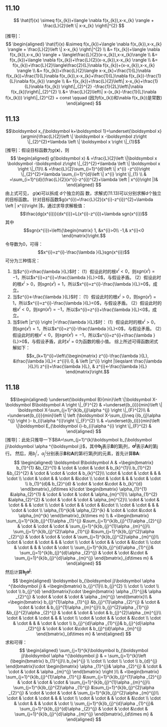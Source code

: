 ## 11.10

$$
\hat{f}(x) \simeq f(x_{k})+\langle \nabla f(x_{k}),x-x_{k} \rangle + \frac{L}{2}\left \| x-x_{k} \right\|^{2}
$$

[推导]：
$$
\begin{aligned}
\hat{f}(x) &\simeq f(x_{k})+\langle \nabla f(x_{k}),x-x_{k} \rangle + \frac{L}{2}\left \| x-x_{k} \right\|^{2} \\
&= f(x_{k})+\langle \nabla f(x_{k}),x-x_{k} \rangle + \langle\frac{L}{2}(x-x_{k}),x-x_{k}\rangle \\
&= f(x_{k})+\langle \nabla f(x_{k})+\frac{L}{2}(x-x_{k}),x-x_{k} \rangle \\
&= f(x_{k})+\frac{L}{2}\langle\frac{2}{L}\nabla f(x_{k})+(x-x_{k}),x-x_{k} \rangle \\
&= f(x_{k})+\frac{L}{2}\langle x-x_{k}+\frac{1}{L}\nabla f(x_{k})+\frac{1}{L}\nabla f(x_{k}),x-x_{k}+\frac{1}{L}\nabla f(x_{k})-\frac{1}{L}\nabla f(x_{k}) \rangle \\
&= f(x_{k})+\frac{L}{2}\left\| x-x_{k}+\frac{1}{L}\nabla f(x_{k}) \right\|_{2}^{2} -\frac{1}{2L}\left\|\nabla f(x_{k})\right\|_{2}^{2} \\
&= \frac{L}{2}\left\| x-(x_{k}-\frac{1}{L}\nabla f(x_{k})) \right\|_{2}^{2} + const \qquad (因为f(x_{k})和\nabla f(x_{k})是常数)
\end{aligned}
$$

## 11.13
$$\boldsymbol x_{\boldsymbol k+\boldsymbol 1}=\underset{\boldsymbol x}{argmin}\frac{L}{2}\left \| \boldsymbol x -\boldsymbol z\right \|_{2}^{2}+\lambda \left \| \boldsymbol x \right \|_{1}$$
[推导]：假设目标函数为$g(\boldsymbol x)$，则
$$
\begin{aligned}
g(\boldsymbol x)
& =\frac{L}{2}\left \|\boldsymbol  x \boldsymbol -\boldsymbol z\right \|_{2}^{2}+\lambda \left \| \boldsymbol x \right \|_{1}\\
& =\frac{L}{2}\sum_{i=1}^{d}\left \| x^{i} -z^{i}\right \|_{2}^{2}+\lambda \sum_{i=1}^{d}\left \| x^{i} \right \|_{1} \\
& =\sum_{i=1}^{d}(\frac{L}{2}(x^{i}-z^{i})^{2}+\lambda \left | x^{i}\right |)&
\end{aligned}
$$
由上式可见， $g(\boldsymbol x)$可以拆成 d个独立的函 数，求解式(11.13)可以分别求解d个独立的目标函数。 
针对目标函数$g(x^{i})=\frac{L}{2}(x^{i}-z^{i})^{2}+\lambda \left | x^{i}\right |$，通过求导求解极值：
$$\frac{dg(x^{i})}{dx^{i}}=L(x^{i}-z^{i})+\lambda sgn(x^{i})$$
其中$$sgn(x^{i})=\left\{\begin{matrix}
1, &x^{i}>0\\ 
 -1,& x^{i}<0
\end{matrix}\right.$$
令导数为0，可得：$$x^{i}=z^{i}-\frac{\lambda }{L}sgn(x^{i})$$可分为三种情况：
1. 当$z^{i}>\frac{\lambda }{L}$时：
    (1）假设此时的根$x^{i}<0$，则$sgn(x^{i})=-1$，所以$x^{i}=z^{i}+\frac{\lambda }{L}>0$，与假设矛盾。
    (2）假设此时的根$x^{i}>0$，则$sgn(x^{i})=1$，所以$x^{i}=z^{i}-\frac{\lambda }{L}>0$，成立。
2. 当$z^{i}<-\frac{\lambda }{L}$时：
    (1）假设此时的根$x^{i}>0$，则$sgn(x^{i})=1$，所以$x^{i}=z^{i}-\frac{\lambda }{L}<0$，与假设矛盾。
    (2）假设此时的根$x^{i}<0$，则$sgn(x^{i})=-1$，所以$x^{i}=z^{i}+\frac{\lambda }{L}<0$，成立。
3. 当$\left |z^{i}  \right |<\frac{\lambda }{L}$时：
    (1）假设此时的根$x^{i}>0$，则$sgn(x^{i})=1$，所以$x^{i}=z^{i}-\frac{\lambda }{L}<0$，与假设矛盾。
    (2）假设此时的根$x^{i}<0$，则$sgn(x^{i})=-1$，所以$x^{i}=z^{i}+\frac{\lambda }{L}>0$，与假设矛盾，此时$x^{i}=0$为函数的极小值。
综上所述可得函数闭式解如下：
$$x_{k+1}^{i}=\left\{\begin{matrix}
z^{i}-\frac{\lambda }{L}, &\frac{\lambda }{L}< z^{i}\\ 
0, & \left |z^{i}  \right |\leqslant \frac{\lambda }{L}\\ 
z^{i}+\frac{\lambda }{L}, & z^{i}<-\frac{\lambda }{L}
\end{matrix}\right.$$

## 11.18
$$\begin{aligned}
\underset{\boldsymbol B}{min}\left \|\boldsymbol  X-\boldsymbol B\boldsymbol A \right \|_{F}^{2}
& =\underset{b_{i}}{min}\left \| \boldsymbol X-\sum_{j=1}^{k}b_{j}\alpha ^{j} \right \|_{F}^{2}\\
& =\underset{b_{i}}{min}\left \| \left (\boldsymbol X-\sum_{j\neq i}b_{j}\alpha ^{j} \right )- b_{i}\alpha ^{i}\right \|_{F}^{2} \\
& =\underset{b_{i}}{min}\left \|\boldsymbol  E_{\boldsymbol i}-b_{i}\alpha ^{i} \right \|_{F}^{2} &
\end{aligned}
$$
[推导]：此处只推导一下$BA=\sum_{j=1}^{k}\boldsymbol b_{\boldsymbol j}\boldsymbol \alpha ^{\boldsymbol j}$，其中$\boldsymbol b_{\boldsymbol j}$表示**B**的第j列，$\boldsymbol \alpha ^{\boldsymbol j}$表示**A**的第j行。
然后，用$b_{j}^{i}$，$\alpha _{j}^{i}$分别表示**B**和**A**的第i行第j列的元素，首先计算**BA**:
$$
\begin{aligned}
\boldsymbol B\boldsymbol A
& =\begin{bmatrix}
b_{1}^{1} &b_{2}^{1}  & \cdot  & \cdot  & \cdot  & b_{k}^{1}\\ 
b_{1}^{2} &b_{2}^{2}  & \cdot  & \cdot  & \cdot  & b_{k}^{2}\\ 
\cdot  & \cdot  & \cdot  &  &  & \cdot \\ 
\cdot  &  \cdot &  & \cdot  &  &\cdot  \\ 
 \cdot & \cdot  &  &  & \cdot  & \cdot \\ 
 b_{1}^{d}& b_{2}^{d}  & \cdot  & \cdot  &\cdot   &  b_{k}^{d}
\end{bmatrix}_{d\times k}\cdot 
\begin{bmatrix}
\alpha_{1}^{1} &\alpha_{2}^{1}  & \cdot  & \cdot  & \cdot  & \alpha_{m}^{1}\\ 
\alpha_{1}^{2} &\alpha_{2}^{2}  & \cdot  & \cdot  & \cdot  & \alpha_{m}^{2}\\ 
\cdot  & \cdot  & \cdot  &  &  & \cdot \\ 
\cdot  &  \cdot &  & \cdot  &  &\cdot  \\ 
 \cdot & \cdot  &  &  & \cdot  & \cdot \\ 
 \alpha_{1}^{k}& \alpha_{2}^{k}  & \cdot  & \cdot  &\cdot   &  \alpha_{m}^{k}
\end{bmatrix}_{k\times m} \\
& =\begin{bmatrix}
\sum_{j=1}^{k}b_{j}^{1}\alpha _{1}^{j} &\sum_{j=1}^{k}b_{j}^{1}\alpha _{2}^{j} & \cdot  & \cdot  & \cdot  & \sum_{j=1}^{k}b_{j}^{1}\alpha _{m}^{j}\\ 
\sum_{j=1}^{k}b_{j}^{2}\alpha _{1}^{j} &\sum_{j=1}^{k}b_{j}^{2}\alpha _{2}^{j}  & \cdot  & \cdot  & \cdot  & \sum_{j=1}^{k}b_{j}^{2}\alpha _{m}^{j}\\ 
\cdot  & \cdot  & \cdot  &  &  & \cdot \\ 
\cdot  &  \cdot &  & \cdot  &  &\cdot  \\ 
 \cdot & \cdot  &  &  & \cdot  & \cdot \\ 
\sum_{j=1}^{k}b_{j}^{d}\alpha _{1}^{j}& \sum_{j=1}^{k}b_{j}^{d}\alpha _{2}^{j}  & \cdot  & \cdot  &\cdot   &  \sum_{j=1}^{k}b_{j}^{d}\alpha _{m}^{j}
\end{bmatrix}_{d\times m} &
\end{aligned}
$$
然后计算$\boldsymbol b_{\boldsymbol j}\boldsymbol \alpha ^{\boldsymbol j}$:
$$
\begin{aligned}
\boldsymbol b_{\boldsymbol j}\boldsymbol \alpha ^{\boldsymbol j}
& =\begin{bmatrix}
b_{j}^{1}\\ b_{j}^{2}
\\ \cdot 
\\ \cdot 
\\ \cdot 
\\ b_{j}^{d}
\end{bmatrix}\cdot 
\begin{bmatrix}
 \alpha _{1}^{j}& \alpha _{2}^{j} & \cdot  & \cdot  & \cdot  & \alpha _{m}^{j}
\end{bmatrix}\\
& =\begin{bmatrix}
b_{j}^{1}\alpha _{1}^{j} &b_{j}^{1}\alpha _{2}^{j} & \cdot  & \cdot  & \cdot  & b_{j}^{1}\alpha _{m}^{j}\\ 
b_{j}^{2}\alpha _{1}^{j} &b_{j}^{2}\alpha _{2}^{j}  & \cdot  & \cdot  & \cdot  & b_{j}^{2}\alpha _{m}^{j}\\ 
\cdot  & \cdot  & \cdot  &  &  & \cdot \\ 
\cdot  &  \cdot &  & \cdot  &  &\cdot  \\ 
 \cdot & \cdot  &  &  & \cdot  & \cdot \\ 
b_{j}^{d}\alpha _{1}^{j}& b_{j}^{d}\alpha _{2}^{j}  & \cdot  & \cdot  &\cdot   &  b_{j}^{d}\alpha _{m}^{j}
\end{bmatrix}_{d\times m} &
\end{aligned}
$$
求和可得：
$$
\begin{aligned}
\sum_{j=1}^{k}\boldsymbol b_{\boldsymbol j}\boldsymbol \alpha ^{\boldsymbol j} 
& = \sum_{j=1}^{k}\left (\begin{bmatrix}
b_{1}^{j}\\ b_{w}^{j}
\\ \cdot 
\\ \cdot 
\\ \cdot 
\\ b_{d}^{j}
\end{bmatrix}\cdot 
\begin{bmatrix}
 \alpha _{1}^{j}& \alpha _{2}^{j} & \cdot  & \cdot  & \cdot  & \alpha _{m}^{j}
\end{bmatrix} \right )\\
& =\begin{bmatrix}
\sum_{j=1}^{k}b_{j}^{1}\alpha _{1}^{j} &\sum_{j=1}^{k}b_{j}^{1}\alpha _{2}^{j} & \cdot  & \cdot  & \cdot  & \sum_{j=1}^{k}b_{j}^{1}\alpha _{m}^{j}\\ 
\sum_{j=1}^{k}b_{j}^{2}\alpha _{1}^{j} &\sum_{j=1}^{k}b_{j}^{2}\alpha _{2}^{j}  & \cdot  & \cdot  & \cdot  & \sum_{j=1}^{k}b_{j}^{2}\alpha _{m}^{j}\\ 
\cdot  & \cdot  & \cdot  &  &  & \cdot \\ 
\cdot  &  \cdot &  & \cdot  &  &\cdot  \\ 
 \cdot & \cdot  &  &  & \cdot  & \cdot \\ 
\sum_{j=1}^{k}b_{j}^{d}\alpha _{1}^{j}& \sum_{j=1}^{k}b_{j}^{d}\alpha _{2}^{j}  & \cdot  & \cdot  &\cdot   &  \sum_{j=1}^{k}b_{j}^{d}\alpha _{m}^{j}
\end{bmatrix}_{d\times m} &
\end{aligned}
$$
